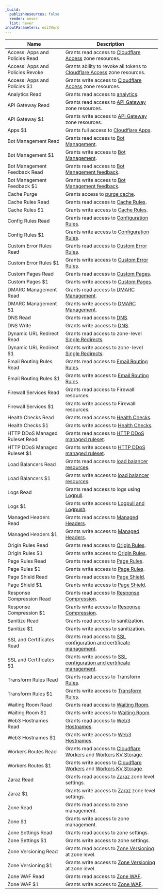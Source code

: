 ```yaml
---
_build:
  publishResources: false
  render: never
  list: never
inputParameters: editWord
---
```


| Name                             | Description                                                                                                                                |
| -------------------------------- | ------------------------------------------------------------------------------------------------------------------------------------------ |
| Access: Apps and Policies Read   | Grants read access to [Cloudflare Access](/cloudflare-one/policies/access/) zone resources.                                                |
| Access: Apps and Policies Revoke | Grants ability to revoke all tokens to [Cloudflare Access](/cloudflare-one/policies/access/) zone resources.                               |
| Access: Apps and Policies $1   | Grants write access to [Cloudflare Access](/cloudflare-one/policies/access/) zone resources.                                               |
| Analytics Read                   | Grants read access to [analytics](/analytics/account-and-zone-analytics/zone-analytics/).                                                  |
| API Gateway Read                 | Grants read access to [API Gateway](/api-shield/) zone resources.                                                                          |
| API Gateway $1                 | Grants write access to [API Gateway](/api-shield/) zone resources.                                                                         |
| Apps $1                        | Grants full access to [Cloudflare Apps](/support/more-dashboard-apps/cloudflare-apps/).                                                    |
| Bot Management Read              | Grants read access to [Bot Management](/bots/plans/bm-subscription/).                                                                      |
| Bot Management $1              | Grants write access to [Bot Management](/bots/plans/bm-subscription/).                                                                     |
| Bot Management Feedback Read     | Grants read access to [Bot Management feedback](/bots/concepts/feedback-loop/).                                                                                         |
| Bot Management Feedback $1     | Grants write access to [Bot Management feedback](/bots/concepts/feedback-loop/).                                                                                        |
| Cache Purge                      | Grants access to [purge cache](/cache/how-to/purge-cache/).                                                                                |
| Cache Rules Read                 | Grants read access to [Cache Rules](/cache/how-to/cache-rules/).                                                                           |
| Cache Rules $1                 | Grants write access to [Cache Rules](/cache/how-to/cache-rules/).                                                                          |
| Config Rules Read                | Grants read access to [Configuration Rules](/rules/configuration-rules/).                                                                  |
| Config Rules $1                | Grants write access to [Configuration Rules](/rules/configuration-rules/).                                                                 |
| Custom Error Rules Read          | Grants read access to [Custom Error Rules](/rules/custom-error-responses/).                                                                |
| Custom Error Rules $1          | Grants write access to [Custom Error Rules](/rules/custom-error-responses/).                                                               |
| Custom Pages Read                | Grants read access to [Custom Pages](/support/more-dashboard-apps/cloudflare-custom-pages/configuring-custom-pages-error-and-challenge/).  |
| Custom Pages $1                | Grants write access to [Custom Pages](/support/more-dashboard-apps/cloudflare-custom-pages/configuring-custom-pages-error-and-challenge/). |
| DMARC Management Read            | Grants read access to [DMARC Management](/dmarc-management/).                                                                              |
| DMARC Management $1            | Grants write access to [DMARC Management](/dmarc-management/).                                                                             |
| DNS Read                         | Grants read access to [DNS](/dns/).                                                                                                        |
| DNS Write                        | Grants write access to [DNS](/dns/).                                                                                                       |
| Dynamic URL Redirect Read            | Grants read access to zone-level [Single Redirects](/rules/url-forwarding/single-redirects/).                                              |
| Dynamic URL Redirect $1            | Grants write access to zone-level [Single Redirects](/rules/url-forwarding/single-redirects/).                                             |
| Email Routing Rules Read         | Grants read access to [Email Routing Rules](/email-routing/setup/email-routing-addresses/).                                                |
| Email Routing Rules $1         | Grants write access to [Email Routing Rules](/email-routing/setup/email-routing-addresses/).                                               |
| Firewall Services Read           | Grants read access to Firewall resources.                                                                                                  |
| Firewall Services $1           | Grants write access to Firewall resources.                                                                                                 |
| Health Checks Read               | Grants read access to [Health Checks](/health-checks/).                                                                                    |
| Health Checks $1               | Grants write access to [Health Checks](/health-checks/).                                                                                   |
| HTTP DDoS Managed Ruleset Read   | Grants read access to [HTTP DDoS managed ruleset](/ddos-protection/managed-rulesets/http/).                                                |
| HTTP DDoS Managed Ruleset $1   | Grants write access to [HTTP DDoS managed ruleset](/ddos-protection/managed-rulesets/http/).                                               |
| Load Balancers Read              | Grants read access to [load balancer resources](/load-balancing/).                                                                         |
| Load Balancers $1              | Grants write access to [load balancer resources](/load-balancing/).                                                                        |
| Logs Read                        | Grants read access to logs using [Logpull](/logs/).                                                                                        |
| Logs $1                        | Grants write access to [Logpull and Logpush](/logs/).                                                                                  |
| Managed Headers Read             | Grants read access to [Managed Headers](/rules/transform/managed-transforms/).                                                             |
| Managed Headers $1             | Grants write access to [Managed Headers](/rules/transform/managed-transforms/).                                                            |
| Origin Rules Read                | Grants read access to [Origin Rules](/rules/origin-rules/).                                                                                |
| Origin Rules $1                | Grants write access to [Origin Rules](/rules/origin-rules/).                                                                               |
| Page Rules Read                  | Grants read access to [Page Rules](/rules/page-rules/).          |
| Page Rules $1                  | Grants write access to [Page Rules](/rules/page-rules/).         |
| Page Shield Read                 | Grants read access to [Page Shield](/page-shield/).                                                                                        |
| Page Shield $1                 | Grants write access to [Page Shield](/page-shield/).                                                                                       |
| Response Compression Read        | Grants read access to [Response Compression](/rules/compression-rules/).                                                                   |
| Response Compression $1        | Grants write access to [Response Compression](/rules/compression-rules/).                                                                  |
| Sanitize Read                    | Grants read access to sanitization.                                                                                                        |
| Sanitize $1                    | Grants write access to sanitization.                                                                                                       |
| SSL and Certificates Read        | Grants read access to [SSL configuration and certificate management](/ssl/).                                                               |
| SSL and Certificates $1        | Grants write access to [SSL configuration and certificate management](/ssl/).                                                              |
| Transform Rules Read             | Grants read access to [Transform Rules](/rules/transform/).                                                                                |
| Transform Rules $1             | Grants write access to [Transform Rules](/rules/transform/).                                                                               |
| Waiting Room Read                | Grants read access to [Waiting Room](/waiting-room/).                                                                                      |
| Waiting Room $1                | Grants write access to [Waiting Room](/waiting-room/).                                                                                     |
| Web3 Hostnames Read              | Grants read access to [Web3 Hostnames](/web3/).                                                                                            |
| Web3 Hostnames $1              | Grants write access to [Web3 Hostnames](/web3/).                                                                                           |
| Workers Routes Read              | Grants read access to [Cloudflare Workers](/workers/) and [Workers KV Storage](/kv/api/).                                 |
| Workers Routes $1              | Grants write access to [Cloudflare Workers](/workers/) and [Workers KV Storage](/kv/api/).                                |
| Zaraz Read                       | Grants read access to [Zaraz](/zaraz/) zone level settings.                                                                                |
| Zaraz $1                       | Grants write access to [Zaraz](/zaraz/) zone level settings.                                                                               |
| Zone Read                        | Grants read access to zone management.                                                                                                     |
| Zone $1                        | Grants write access to zone management.                                                                                                    |
| Zone Settings Read               | Grants read access to zone settings.                                                                                                       |
| Zone Settings $1               | Grants write access to zone settings.                                                                                                      |
| Zone Versioning Read             | Grants read access to [Zone Versioning](/version-management/) at zone level.                                                               |
| Zone Versioning $1             | Grants write access to [Zone Versioning](/version-management/) at zone level.                                                              |
| Zone WAF Read                    | Grants read access to [Zone WAF](/waf/).                                                                                                   |
| Zone WAF $1                    | Grants write access to [Zone WAF](/waf/).                                                                                                  |
